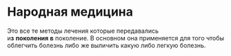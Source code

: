 # Народная медицина

Это все те методы лечения которые передавались и**з** **поколения** **в** поколение. В основном она применяется для того чтобы облегчить болезнь либо же выличить какую либо легкую болезнь.
